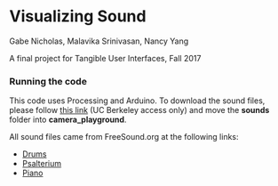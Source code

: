 # Visualizing Sound
Gabe Nicholas, Malavika Srinivasan, Nancy Yang

A final project for Tangible User Interfaces, Fall 2017

### Running the code
This code uses Processing and Arduino. To download the sound files, please follow [this link](https://drive.google.com/a/berkeley.edu/file/d/1cHn03BtHl7zIpQTSm8KagFdzLDSAQs7C/view?usp=sharing) (UC Berkeley access only) and move the **sounds** folder into **camera_playground**.

All sound files came from FreeSound.org at the following links:

* [Drums](https://freesound.org/people/mhc/packs/6529/)
* [Psalterium](https://freesound.org/people/Carlos_Vaquero/packs/9540/)
* [Piano](https://freesound.org/people/Goup_1/packs/10684/)
